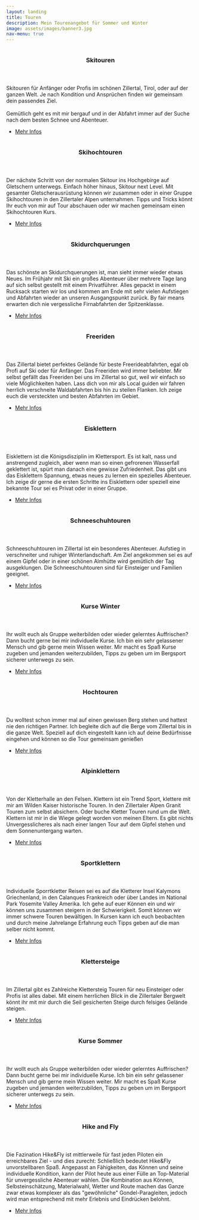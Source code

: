 ```yaml
---
layout: landing
title: Touren
description: Mein Tourenangebot für Sommer und Winter
image: assets/images/banner3.jpg
nav-menu: true
---
```


<!-- Main -->
<div id="main">

<!-- Two -->
<section id="two" class="spotlights">
	<section>
		<a href="{{ absolute_url }}/skitouren" class="image">
			<img src="{% link assets/images/winter.jpg %}" alt="" data-position="center center" />
		</a>
		<div class="content">
			<div class="inner">
				<header class="major">
					<h3>Skitouren</h3>
				</header>
				<p>Skitouren für Anfänger oder Profis im schönen Zillertal, Tirol, oder auf der ganzen Welt. Je nach Kondition und Ansprüchen finden wir gemeinsam dein passendes Ziel.<br><br>
				Gemütlich geht es mit mir bergauf und in der Abfahrt immer auf der Suche nach dem besten Schnee und Abenteuer.</p>
				<ul class="actions">
					<li><a href="{{ absolute_url }}/skitouren" class="button">Mehr Infos</a></li>
				</ul>
			</div>
		</div>
	</section>
	<section>
		<a href="{{ absolute_url }}/skihochtouren" class="image">
			<img src="{% link assets/images/winter.jpg %}" alt="" data-position="top center" />
		</a>
		<div class="content">
			<div class="inner">
				<header class="major">
					<h3>Skihochtouren</h3>
				</header>
				<p>Der nächste Schritt von der normalen Skitour ins Hochgebirge auf Gletschern unterwegs. Einfach höher hinaus, Skitour next Level. Mit gesamter Gletscherausrüstung können wir zusammen oder in einer Gruppe Skihochtouren in den Zillertaler Alpen unternahmen. Tipps und Tricks könnt Ihr euch von mir auf Tour abschauen oder wir machen gemeinsam einen Skihochtouren Kurs.</p>
				<ul class="actions">
					<li><a href="{{ absolute_url }}/skihochtouren" class="button">Mehr Infos</a></li>
				</ul>
			</div>
		</div>
	</section>
	<section>
		<a href="{{ absolute_url }}/skidurchquerungen" class="image">
			<img src="{% link assets/images/winter.jpg %}" alt="" data-position="center center" />
		</a>
		<div class="content">
			<div class="inner">
				<header class="major">
					<h3>Skidurchquerungen</h3>
				</header>
				<p>Das schönste an Skidurchquerungen ist, man sieht immer wieder etwas Neues. Im Frühjahr mit Ski ein großes Abenteuer über mehrere Tage lang auf sich selbst gestellt mit einem Privatführer. Alles gepackt in einem Rucksack starten wir los und kommen am Ende mit sehr vielen Aufstiegen und Abfahrten wieder an unseren Ausgangspunkt zurück. By fair means erwarten dich nie vergessliche Firnabfahrten der Spitzenklasse.</p>
				<ul class="actions">
					<li><a href="/skidurchquerungen" class="button">Mehr Infos</a></li>
				</ul>
			</div>
		</div>
	</section>
	<section>
		<a href="{{ absolute_url }}/freeriden" class="image">
			<img src="{% link assets/images/winter.jpg %}" alt="" data-position="center center" />
		</a>
		<div class="content">
			<div class="inner">
				<header class="major">
					<h3>Freeriden</h3>
				</header>
				<p>Das Zillertal bietet perfektes Gelände für beste Freerideabfahrten, egal ob Profi auf Ski oder für Anfänger. Das Freeriden wird immer beliebter. Mir selbst gefällt das Freeriden bei uns im Zillertal so gut, weil wir einfach so viele Möglichkeiten haben. Lass dich von mir als Local guiden wir fahren herrlich verschneite Waldabfahrten bis hin zu steilen Flanken. Ich zeige euch die versteckten und besten Abfahrten im Gebiet.</p>
				<ul class="actions">
					<li><a href="/freeriden" class="button">Mehr Infos</a></li>
				</ul>
			</div>
		</div>
	</section>
	<section>
		<a href="{{ absolute_url }}/eisklettern" class="image">
			<img src="{% link assets/images/winter.jpg %}" alt="" data-position="center center" />
		</a>
		<div class="content">
			<div class="inner">
				<header class="major">
					<h3>Eisklettern</h3>
				</header>
				<p>Eisklettern ist die Königsdisziplin im Klettersport. Es ist kalt, nass und anstrengend zugleich, aber wenn man so einen gefrorenen Wasserfall geklettert ist, spürt man danach eine gewisse Zufriedenheit. Das gibt uns das Eisklettern Spannung, etwas neues zu lernen ein spezielles Abenteuer. Ich zeige dir gerne die ersten Schritte ins Eisklettern oder speziell eine bekannte Tour sei es Privat oder in einer Gruppe.</p>
				<ul class="actions">
					<li><a href="/eisklettern" class="button">Mehr Infos</a></li>
				</ul>
			</div>
		</div>
	</section>
	<section>
		<a href="{{ absolute_url }}/schneeschuhtouren" class="image">
			<img src="{% link assets/images/winter.jpg %}" alt="" data-position="center center" />
		</a>
		<div class="content">
			<div class="inner">
				<header class="major">
					<h3>Schneeschuhtouren</h3>
				</header>
				<p>Schneeschuhtouren im Zillertal ist ein besonderes Abenteuer. Aufstieg in verschneiter und ruhiger Winterlandschaft. Am Ziel angekommen sei es auf einem Gipfel oder in einer schönen Almhütte wird gemütlich der Tag ausgeklungen. Die Schneeschuhtouren sind für Einsteiger und Familien geeignet.</p>
				<ul class="actions">
					<li><a href="/schneeschuhtouren" class="button">Mehr Infos</a></li>
				</ul>
			</div>
		</div>
	</section>
	<section>
		<a href="{{ absolute_url }}/kurse-winter" class="image">
			<img src="{% link assets/images/winter.jpg %}" alt="" data-position="center center" />
		</a>
		<div class="content">
			<div class="inner">
				<header class="major">
					<h3>Kurse Winter</h3>
				</header>
				<p>Ihr wollt euch als Gruppe weiterbilden oder wieder gelerntes Auffrischen? Dann bucht gerne bei mir individuelle Kurse. Ich bin ein sehr gelassener Mensch und gib gerne mein Wissen weiter. Mir macht es Spaß Kurse zugeben und jemanden weiterzubilden, Tipps zu geben um im Bergsport sicherer unterwegs zu sein.</p>
				<ul class="actions">
					<li><a href="/kurse-winter" class="button">Mehr Infos</a></li>
				</ul>
			</div>
		</div>
	</section>
	<section>
		<a href="{{ absolute_url }}/hochtouren" class="image">
			<img src="{% link assets/images/sommer.jpg %}" alt="" data-position="center center" />
		</a>
		<div class="content">
			<div class="inner">
				<header class="major">
					<h3>Hochtouren</h3>
				</header>
				<p>Du wolltest schon immer mal auf einen gewissen Berg stehen und hattest nie den richtigen Partner. Ich begleite dich auf die Berge vom Zillertal bis in die ganze Welt. Speziell auf dich eingestellt kann ich auf deine Bedürfnisse eingehen und können so die Tour gemeinsam genießen</p>
				<ul class="actions">
					<li><a href="/hochtouren" class="button">Mehr Infos</a></li>
				</ul>
			</div>
		</div>
	</section>
	<section>
		<a href="{{ absolute_url }}/alpinklettern" class="image">
			<img src="{% link assets/images/sommer.jpg %}" alt="" data-position="center center" />
		</a>
		<div class="content">
			<div class="inner">
				<header class="major">
					<h3>Alpinklettern</h3>
				</header>
				<p>Von der Kletterhalle an den Felsen. Klettern ist ein Trend Sport, klettere mit mir am Wilden Kaiser historische Touren. In den Zillertaler Alpen Granit Touren zum selbst absichern. Oder buche Kletter Touren rund um die Welt. Klettern ist mir in die Wiege gelegt worden von meinen Eltern. Es gibt nichts Unvergesslicheres als nach einer langen Tour auf dem Gipfel stehen und dem Sonnenuntergang warten.</p>
				<ul class="actions">
					<li><a href="/alpinklettern" class="button">Mehr Infos</a></li>
				</ul>
			</div>
		</div>
	</section>
	<section>
		<a href="{{ absolute_url }}/sportklettern" class="image">
			<img src="{% link assets/images/sommer.jpg %}" alt="" data-position="center center" />
		</a>
		<div class="content">
			<div class="inner">
				<header class="major">
					<h3>Sportklettern</h3>
				</header>
				<p>Individuelle Sporrtkletter Reisen sei es auf die Kletterer Insel Kalymons Griechenland, in den Calanques Frankreich oder über Landes im National Park Yosemite Valley Amerika. Ich gehe auf euer Können ein und wir können uns zusammen steigern in der Schwierigkeit. Somit können wir immer schwere Touren bewältigen. In Kursen kann ich euch beobachten und durch meine Jahrelange Erfahrung euch Tipps geben auf die man selber nicht kommt.</p>
				<ul class="actions">
					<li><a href="/sportklettern" class="button">Mehr Infos</a></li>
				</ul>
			</div>
		</div>
	</section>
	<section>
		<a href="{{ absolute_url }}/klettersteige" class="image">
			<img src="{% link assets/images/sommer.jpg %}" alt="" data-position="center center" />
		</a>
		<div class="content">
			<div class="inner">
				<header class="major">
					<h3>Klettersteige</h3>
				</header>
				<p>Im Zillertal gibt es Zahlreiche Klettersteig Touren für neu Einsteiger oder Profis ist alles dabei. Mit einem herrlichen Blick in die Zillertaler Bergwelt könnt ihr mit mir durch die Seil gesicherten Steige durch felsiges Gelände steigen.</p>
				<ul class="actions">
					<li><a href="/klettersteige" class="button">Mehr Infos</a></li>
				</ul>
			</div>
		</div>
	</section>
	<section>
		<a href="{{ absolute_url }}/kurse-sommer" class="image">
			<img src="{% link assets/images/sommer.jpg %}" alt="" data-position="center center" />
		</a>
		<div class="content">
			<div class="inner">
				<header class="major">
					<h3>Kurse Sommer</h3>
				</header>
				<p>Ihr wollt euch als Gruppe weiterbilden oder wieder gelerntes Auffrischen? Dann bucht gerne bei mir individuelle Kurse. Ich bin ein sehr gelassener Mensch und gib gerne mein Wissen weiter. Mir macht es Spaß Kurse zugeben und jemanden weiterzubilden, Tipps zu geben um im Bergsport sicherer unterwegs zu sein.</p>
				<ul class="actions">
					<li><a href="/kurse-sommer" class="button">Mehr Infos</a></li>
				</ul>
			</div>
		</div>
	</section>
	<section>
		<a href="{{ absolute_url }}/hike-and-fly" class="image">
			<img src="{% link assets/images/sommer.jpg %}" alt="" data-position="center center" />
		</a>
		<div class="content">
			<div class="inner">
				<header class="major">
					<h3>Hike and Fly</h3>
				</header>
				<p>Die Fazination Hike&Fly ist mittlerweile für fast jeden Piloten ein erreichbares Ziel - und dies zurecht: Schließlich bedeutet Hike&Fly unvorstellbaren Spaß. Angepasst an Fähigkeiten, das Können und seine individuelle Kondition, kann der Pilot heute aus einer Fülle an Top-Material für unvergessliche Abenteuer wählen. Die Kombination aus Können, Selbsteinschätzung, Materialwahl, Wetter und Route machen das Ganze zwar etwas komplexer als das "gewöhnliche" Gondel-Paragleiten, jedoch wird man entsprechend mit mehr Erlebnis und Eindrücken belohnt.</p>
				<ul class="actions">
					<li><a href="/hike-and-fly" class="button">Mehr Infos</a></li>
				</ul>
			</div>
		</div>
	</section>
</section>

</div>